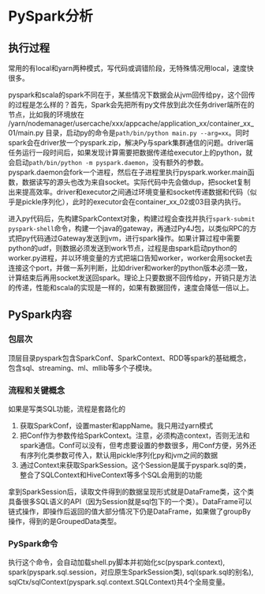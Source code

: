 # PySpark分析

## 执行过程

常用的有local和yarn两种模式，写代码或调错阶段，无特殊情况用local，速度快很多。

pyspark和scala的spark不同在于，某些情况下数据会从jvm回传给py，这个回传的过程是怎么样的？首先，Spark会先把所有py文件放到此次任务driver端所在的节点，比如我的环境放在 /yarn/nodemanager/usercache/xxx/appcache/application_xx/container_xx_01/main.py 目录，启动py的命令是`path/bin/python main.py --arg=xx`。同时spark会在driver放一个pyspark.zip，解决Py与spark集群通信的问题。driver端任务运行一段时间后，如果发现计算需要把数据传递给executor上的python，就会启动`path/bin/python -m pyspark.daemon`，没有额外的参数。pyspark.daemon会fork一个进程，然后在子进程里执行pyspark.worker.main函数，数据读写的源头也改为来自socket。实际代码中先会做dup，把socket复制出来提高效率。driver和executor之间通过环境变量和socket传递数据和代码（似乎是pickle序列化），此时的executor会在container_xx_02或03目录内执行。

进入py代码后，先构建SparkContext对象，构建过程会查找并执行`spark-submit pyspark-shell`命令，构建一个java的gateway，再通过Py4J包，以类似RPC的方式把py代码通过Gateway发送到jvm，进行spark操作。如果计算过程中需要python的udf，则数据必须发送到work节点，过程是由spark启动python的worker.py进程，并以环境变量的方式把端口告知worker，worker会用socket去连接这个port，并做一系列判断，比如driver和worker的python版本必须一致，计算结束后再用socket发送回spark。理论上只要数据不回传给py，开销只是方法的传递，性能和scala的实现是一样的，如果有数据回传，速度会降低一倍以上。

## PySpark内容

### 包层次

顶层目录pyspark包含SparkConf、SparkContext、RDD等spark的基础概念，包含sql、streaming、ml、mllib等多个子模块。

### 流程和关键概念

如果是写类SQL功能，流程是套路化的

1. 获取SparkConf，设置master和appName。我只用过yarn模式
2. 把Conf作为参数传给SparkContext。注意，必须构造context，否则无法和spark通信。Conf可以没有，但考虑要设置的参数很多，用Conf方便，另外还有序列化类参数可传入，默认用pickle序列化py和jvm之间的数据
3. 通过Context来获取SparkSession。这个Session是属于pyspark.sql的类，整合了SQLContext和HiveContext等多个SQL会用到的功能

拿到SparkSession后，读取文件得到的数据呈现形式就是DataFrame类，这个类具备很多SQL语义的API（因为Session就是sql包下的一个类）。DataFrame可以链式操作，即操作后返回的值大部分情况下仍是DataFrame，如果做了groupBy操作，得到的是GroupedData类型。

### PySpark命令

执行这个命令，会自动加载shell.py脚本并初始化sc(pyspark.context), spark(pyspark.sql.session，对应原生SparkSession类), sql(spark.sql的别名), sqlCtx/sqlContext(pyspark.sql.context.SQLContext)共4个全局变量。